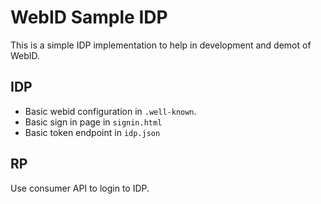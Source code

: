 
# WebID Sample IDP

This is a simple IDP implementation to help in development and demot of WebID.

## IDP

- Basic webid configuration in `.well-known`.
- Basic sign in page in `signin.html`
- Basic token endpoint in `idp.json`



## RP

Use consumer API to login to IDP.